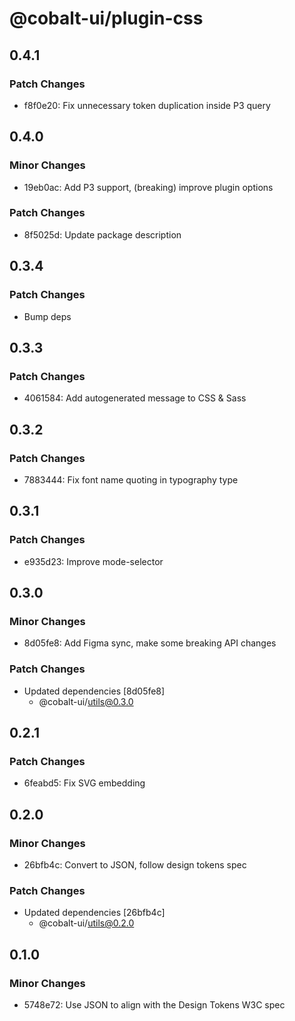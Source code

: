 # @cobalt-ui/plugin-css

## 0.4.1

### Patch Changes

- f8f0e20: Fix unnecessary token duplication inside P3 query

## 0.4.0

### Minor Changes

- 19eb0ac: Add P3 support, (breaking) improve plugin options

### Patch Changes

- 8f5025d: Update package description

## 0.3.4

### Patch Changes

- Bump deps

## 0.3.3

### Patch Changes

- 4061584: Add autogenerated message to CSS & Sass

## 0.3.2

### Patch Changes

- 7883444: Fix font name quoting in typography type

## 0.3.1

### Patch Changes

- e935d23: Improve mode-selector

## 0.3.0

### Minor Changes

- 8d05fe8: Add Figma sync, make some breaking API changes

### Patch Changes

- Updated dependencies [8d05fe8]
  - @cobalt-ui/utils@0.3.0

## 0.2.1

### Patch Changes

- 6feabd5: Fix SVG embedding

## 0.2.0

### Minor Changes

- 26bfb4c: Convert to JSON, follow design tokens spec

### Patch Changes

- Updated dependencies [26bfb4c]
  - @cobalt-ui/utils@0.2.0

## 0.1.0

### Minor Changes

- 5748e72: Use JSON to align with the Design Tokens W3C spec
